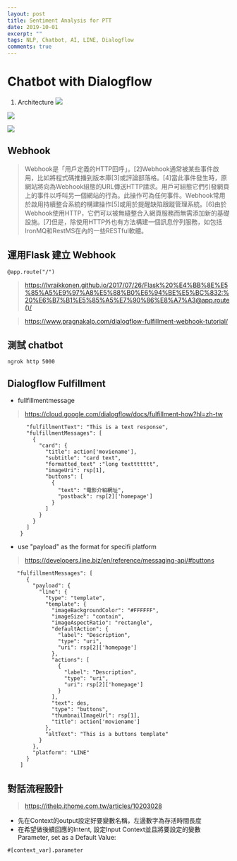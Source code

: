 ```yaml
---
layout: post
title: Sentiment Analysis for PTT
date: 2019-10-01
excerpt: ""
tags: NLP, Chatbot, AI, LINE, Dialogflow
comments: true
---
```


# Chatbot with Dialogflow

1. Architecture
![](https://i.imgur.com/TYnE40J.png)

![](https://i.imgur.com/NRKGH7e.png)

![](https://i.imgur.com/Uyr0POQ.png)


## Webhook

> Webhook是「用戶定義的HTTP回呼」。[2]Webhook通常被某些事件啟用，比如將程式碼推播到版本庫[3]或評論部落格。[4]當此事件發生時，原網站將向為Webhook組態的URL傳送HTTP請求。用戶可組態它們引發網頁上的事件以呼叫另一個網站的行為。此操作可為任何事件。Webhook常用於啟用持續整合系統的構建操作[5]或用於提醒缺陷跟蹤管理系統。[6]由於Webhook使用HTTP，它們可以被無縫整合入網頁服務而無需添加新的基礎設施。[7]但是，除使用HTTP外也有方法構建一個訊息佇列服務，如包括IronMQ和RestMS在內的一些RESTful軟體。

## 運用Flask 建立 Webhook

```
@app.route("/")
```
> https://lvraikkonen.github.io/2017/07/26/Flask%20%E4%BB%8E%E5%85%A5%E9%97%A8%E5%88%B0%E6%94%BE%E5%BC%832:%20%E6%B7%B1%E5%85%A5%E7%90%86%E8%A7%A3@app.route()/

> https://www.pragnakalp.com/dialogflow-fulfillment-webhook-tutorial/

## 測試 chatbot

```python=
ngrok http 5000
```

## Dialogflow Fulfillment

- fullfillmentmessage
> https://cloud.google.com/dialogflow/docs/fulfillment-how?hl=zh-tw
```python=
      "fulfillmentText": "This is a text response",
      "fulfillmentMessages": [
        {
          "card": {
            "title": action['moviename'],
            "subtitle": "card text",
            "formatted_text" :"long texttttttt",
            "imageUri": rsp[1],
            "buttons": [
              {
                "text": "電影介紹網址",
                "postback": rsp[2]['homepage']
              }
            ]
          }
        }
      ]
    }
```

- use "payload" as the format for specifi platform

> https://developers.line.biz/en/reference/messaging-api/#buttons
> 

```python=
   "fulfillmentMessages": [
      {
        "payload": {
          "line": {
            "type": "template",
            "template": {
              "imageBackgroundColor": "#FFFFFF",
              "imageSize": "contain",
              "imageAspectRatio": "rectangle",
              "defaultAction": {
                "label": "Description",
                "type": "uri",
                "uri": rsp[2]['homepage']
              },
              "actions": [
                {
                  "label": "Description",
                  "type": "uri",
                  "uri": rsp[2]['homepage']
                }
              ],
              "text": des,
              "type": "buttons",
              "thumbnailImageUrl": rsp[1],
              "title": action['moviename']
            },
            "altText": "This is a buttons template"
          }
        },
        "platform": "LINE"
      }
    ]
```

## 對話流程設計
> https://ithelp.ithome.com.tw/articles/10203028
> 

* 先在Context的output設定好要變數名稱，左邊數字為存活時間長度
* 在希望做後續回應的Intent, 設定Input Context並且將要設定的變數Parameter, set as a Default Value:
```
#[context_var].parameter
```